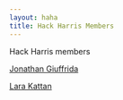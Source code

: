 ```yaml
---
layout: haha
title: Hack Harris Members
---
```


Hack Harris members

<p><a href="jgiuffrida">Jonathan Giuffrida</a></p>
<p><a href="lkattan">Lara Kattan</a></p>